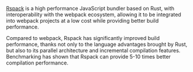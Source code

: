 [Rspack](https://rspack.dev/) is a high performance JavaScript bundler based on Rust, with interoperability with the webpack ecosystem, allowing it to be integrated into webpack projects at a low cost while providing better build performance.

Compared to webpack, Rspack has significantly improved build performance, thanks not only to the language advantages brought by Rust, but also to its parallel architecture and incremental compilation features. Benchmarking has shown that Rspack can provide 5-10 times better compilation performance.
